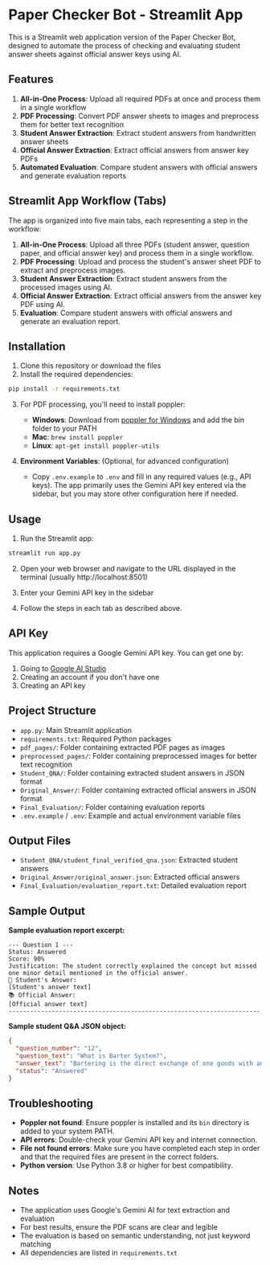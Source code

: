# Paper Checker Bot - Streamlit App

This is a Streamlit web application version of the Paper Checker Bot, designed to automate the process of checking and evaluating student answer sheets against official answer keys using AI.

## Features

1. **All-in-One Process**: Upload all required PDFs at once and process them in a single workflow
2. **PDF Processing**: Convert PDF answer sheets to images and preprocess them for better text recognition
3. **Student Answer Extraction**: Extract student answers from handwritten answer sheets
4. **Official Answer Extraction**: Extract official answers from answer key PDFs
5. **Automated Evaluation**: Compare student answers with official answers and generate evaluation reports

## Streamlit App Workflow (Tabs)

The app is organized into five main tabs, each representing a step in the workflow:

1. **All-in-One Process**: Upload all three PDFs (student answer, question paper, and official answer key) and process them in a single workflow.
2. **PDF Processing**: Upload and process the student's answer sheet PDF to extract and preprocess images.
3. **Student Answer Extraction**: Extract student answers from the processed images using AI.
4. **Official Answer Extraction**: Extract official answers from the answer key PDF using AI.
5. **Evaluation**: Compare student answers with official answers and generate an evaluation report.

## Installation

1. Clone this repository or download the files
2. Install the required dependencies:

```bash
pip install -r requirements.txt
```

3. For PDF processing, you'll need to install poppler:
   - **Windows**: Download from [poppler for Windows](https://github.com/oschwartz10612/poppler-windows/releases/) and add the bin folder to your PATH
   - **Mac**: `brew install poppler`
   - **Linux**: `apt-get install poppler-utils`

4. **Environment Variables**: (Optional, for advanced configuration)
   - Copy `.env.example` to `.env` and fill in any required values (e.g., API keys). The app primarily uses the Gemini API key entered via the sidebar, but you may store other configuration here if needed.

## Usage

1. Run the Streamlit app:

```bash
streamlit run app.py
```

2. Open your web browser and navigate to the URL displayed in the terminal (usually http://localhost:8501)

3. Enter your Gemini API key in the sidebar

4. Follow the steps in each tab as described above.

## API Key

This application requires a Google Gemini API key. You can get one by:

1. Going to [Google AI Studio](https://makersuite.google.com/app/apikey)
2. Creating an account if you don't have one
3. Creating an API key

## Project Structure

- `app.py`: Main Streamlit application
- `requirements.txt`: Required Python packages
- `pdf_pages/`: Folder containing extracted PDF pages as images
- `preprocessed_pages/`: Folder containing preprocessed images for better text recognition
- `Student_QNA/`: Folder containing extracted student answers in JSON format
- `Original_Answer/`: Folder containing extracted official answers in JSON format
- `Final_Evaluation/`: Folder containing evaluation reports
- `.env.example` / `.env`: Example and actual environment variable files

## Output Files

- `Student_QNA/student_final_verified_qna.json`: Extracted student answers
- `Original_Answer/original_answer.json`: Extracted official answers
- `Final_Evaluation/evaluation_report.txt`: Detailed evaluation report

## Sample Output

**Sample evaluation report excerpt:**
```
--- Question 1 ---
Status: Answered
Score: 90%
Justification: The student correctly explained the concept but missed one minor detail mentioned in the official answer.
👤 Student's Answer:
[Student's answer text]
📚 Official Answer:
[Official answer text]
----------------------------------------------------------------------
```

**Sample student Q&A JSON object:**
```json
{
  "question_number": "12",
  "question_text": "What is Barter System?",
  "answer_text": "Bartering is the direct exchange of one goods with another goods without the use of money...",
  "status": "Answered"
}
```

## Troubleshooting

- **Poppler not found**: Ensure poppler is installed and its `bin` directory is added to your system PATH.
- **API errors**: Double-check your Gemini API key and internet connection.
- **File not found errors**: Make sure you have completed each step in order and that the required files are present in the correct folders.
- **Python version**: Use Python 3.8 or higher for best compatibility.

## Notes

- The application uses Google's Gemini AI for text extraction and evaluation
- For best results, ensure the PDF scans are clear and legible
- The evaluation is based on semantic understanding, not just keyword matching
- All dependencies are listed in `requirements.txt`